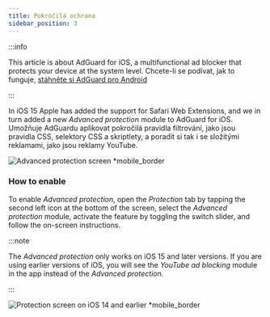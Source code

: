 ```yaml
---
title: Pokročilá ochrana
sidebar_position: 3
---
```


:::info

This article is about AdGuard for iOS, a multifunctional ad blocker that protects your device at the system level. Chcete-li se podívat, jak to funguje, [stáhněte si AdGuard pro Android](https://agrd.io/download-kb-adblock)

:::

In iOS 15 Apple has added the support for Safari Web Extensions, and we in turn added a new _Advanced protection_ module to AdGuard for iOS. Umožňuje AdGuardu aplikovat pokročilá pravidla filtrování, jako jsou pravidla CSS, selektory CSS a skriptlety, a poradit si tak i se složitými reklamami, jako jsou reklamy YouTube.

![Advanced protection screen \*mobile\_border](https://cdn.adtidy.org/public/Adguard/kb/iOS/features/protection_screen_15_en.jpeg)

### How to enable

To enable _Advanced protection_, open the _Protection_ tab by tapping the second left icon at the bottom of the screen, select the _Advanced protection_ module, activate the feature by toggling the switch slider, and follow the on-screen instructions.

:::note

The _Advanced protection_ only works on iOS 15 and later versions. If you are using earlier versions of iOS, you will see the _YouTube ad blocking_ module in the app instead of the _Advanced protection_.

:::

![Protection screen on iOS 14 and earlier \*mobile\_border](https://cdn.adtidy.org/public/Adguard/kb/iOS/features/protection_screen_14_en.jpeg)
